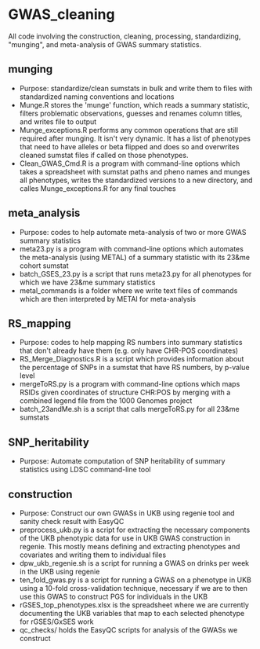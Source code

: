 # GWAS_cleaning
All code involving the construction, cleaning, processing, standardizing, "munging", and meta-analysis of GWAS summary statistics.

  ## munging
  - Purpose: standardize/clean sumstats in bulk and write them to files with standardized naming conventions and locations
  - Munge.R stores the 'munge' function, which reads a summary statistic, filters problematic observations, guesses and renames column titles, and writes file to output
  - Munge_exceptions.R performs any common operations that are still required after munging. It isn't very dynamic. It has a list of phenotypes that need to have alleles or beta flipped and does so and overwrites cleaned sumstat files if called on those phenotypes.
  - Clean_GWAS_Cmd.R is a program with command-line options which takes a spreadsheet with sumstat paths and pheno names and munges all phenotypes, writes the standardized versions to a new directory, and calles Munge_exceptions.R for any final touches

  ## meta_analysis
  - Purpose: codes to help automate meta-analysis of two or more GWAS summary statistics
  - meta23.py is a program with command-line options which automates the meta-analysis (using METAL) of a summary statistic with its 23&me cohort sumstat
  - batch_GSES_23.py is a script that runs meta23.py for all phenotypes for which we have 23&me summary statistics
  - metal_commands is a folder where we write text files of commands which are then interpreted by METAl for meta-analysis

  ## RS_mapping
  - Purpose: codes to help mapping RS numbers into summary statistics that don't already have them (e.g. only have CHR-POS coordinates)
  - RS_Merge_Diagnostics.R is a script which provides information about the percentage of SNPs in a sumstat that have RS numbers, by p-value level
  - mergeToRS.py is a program with command-line options which maps RSIDs given coordinates of structure CHR:POS by merging with a combined legend file from the 1000 Genomes project
  - batch_23andMe.sh is a script that calls mergeToRS.py for all 23&me sumstats
  
  ## SNP_heritability
  - Purpose: Automate computation of SNP heritability of summary statistics using LDSC command-line tool
  
  ## construction
  - Purpose: Construct our own GWASs in UKB using regenie tool and sanity check result with EasyQC
  - preprocess_ukb.py is a script for extracting the necessary components of the UKB phenotypic data for use in UKB GWAS construction in regenie. This mostly means defining and extracting phenotypes and covariates and writing them to individual files
  - dpw_ukb_regenie.sh is a script for running a GWAS on drinks per week in the UKB using regenie
  - ten_fold_gwas.py is a script for running a GWAS on a phenotype in UKB using a 10-fold cross-validation technique, necessary if we are to then use this GWAS to construct PGS for individuals in the UKB
  - rGSES_top_phenotypes.xlsx is the spreadsheet where we are currently documenting the UKB variables that map to each selected phenotype for rGSES/GxSES work
  - qc_checks/ holds the EasyQC scripts for analysis of the GWASs we construct
